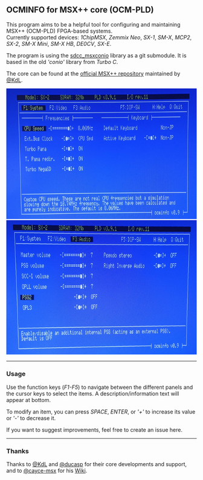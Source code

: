 ## OCMINFO for MSX++ core (OCM-PLD)


This program aims to be a helpful tool for configuring and maintaining MSX++ (OCM-PLD) FPGA-based systems.\
Currently supported devices: _1ChipMSX_, _Zemmix Neo_, _SX-1_, _SM-X_, _MCP2_, _SX-2_, _SM-X Mini_, _SM-X HB_, _DE0CV_, _SX-E_.

The program is using the [sdcc_msxconio](https://github.com/nataliapc/sdcc_msxconio) library as a git submodule. It is based in the old _'conio'_ library from _Turbo C_.

The core can be found at the [official MSX++ repository](https://github.com/gnogni/ocm-pld-dev) maintained by [@KdL](https://github.com/gnogni).

![F1 panel](.images/f1.png) ![F2 panel](.images/f3.png)

----


### Usage

Use the function keys (_F1-F5_) to navigate between the different panels and the cursor keys to select the items. A description/information text will appear at bottom.

To modify an item, you can press _SPACE_, _ENTER_, or _'+'_ to increase its value or _'-'_ to decrease it.

If you want to suggest improvements, feel free to create an issue here.

----

### Thanks

Thanks to [@KdL](https://github.com/gnogni) and [@ducasp](https://github.com/ducasp) for their core developments and support, and to [@cayce-msx](https://github.com/cayce-msx) for his [Wiki](https://github.com/cayce-msx/msxpp-quick-ref/wiki).


